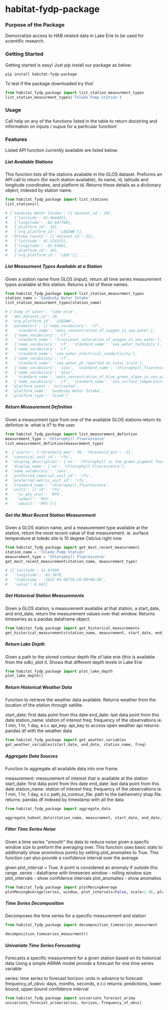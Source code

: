 # habitat-fydp-package

### Purpose of the Package

Democratize access to HAB related data in Lake Erie to be used for scientific research. 

### Getting Started

Getting started is easy! Just pip install our package as below: 

```
pip install habitat-fydp-package
```

To test if the package downloaded try this! 

```python
from habitat_fydp_package import list_station_measurment_types
list_station_measurment_types('Toledo Pump Station')
``` 

### Usage 

Call help on any of the functions listed in the table to return docstring and information on inputs / oupus for a particular function!

### Features

Listed API function currently available are listed below: 

##### List Available Stations 

This function lists all the stations available in the GLOS dataset. Preforms an API call to return (for each station available), its name, id, latitude and longitude coordinates, and platform id. Returns these details as a dictionary object, indexed by station name.

```python
from habitat_fydp_package import list_stations
list_stations()

# {'Sandusky Water Intake': [{'dataset_id': 20},
#   {'latitude': 41.464403},
#   {'longitude': -82.647768},
#   {'platform_id': 14},
#   {'org_platform_id': 'LEBIWW'}],
#  'Ottawa County': [{'dataset_id': 22},
#   {'latitude': 41.514315},
#   {'longitude': -82.9386},
#   {'platform_id': 16},
#   {'org_platform_id': 'LEOC'}], ...
```


##### List Measurment Types Available at a Station 

Given a station name from GLOS (input), return all time series measurement types available at this station. Returns a list of these names.

```python
from habitat_fydp_package import list_station_measurment_types
station_name = 'Sandusky Water Intake'
list_station_measurment_types(station_name) 

# {'body_of_water': 'lake-erie',
#  'obs_dataset_id': 20,
#  'org_platform_id': 'LEBIWW',
#  'parameters': [{'name_vocabulary': 'cf',
#    'standard_name': 'mass_concentration_of_oxygen_in_sea_water'},
#   {'name_vocabulary': 'cf',
#    'standard_name': 'fractional_saturation_of_oxygen_in_sea_water'},
#   {'name_vocabulary': 'cf', 'standard_name': 'sea_water_turbidity'},
#   {'name_vocabulary': 'cf',
#    'standard_name': 'sea_water_electrical_conductivity'},
#   {'name_vocabulary': 'cf',
#    'standard_name': 'sea_water_ph_reported_on_total_scale'},
#   {'name_vocabulary': 'ioos', 'standard_name': 'chlorophyll_fluorescence'},
#   {'name_vocabulary': 'glos',
#    'standard_name': 'mass_concentration_of_blue_green_algae_in_sea_water_rfu'},
#   {'name_vocabulary': 'cf', 'standard_name': 'sea_surface_temperature'}],
#  'platform_event': 'activated',
#  'platform_name': 'Sandusky Water Intake',
#  'platform_type': 'fixed'}
```

##### Return Measurement Definition

Given a measurment type from one of the available GLOS stations return its defintion ie. what is it? to the user.

 ```python
 from habitat_fydp_package import list_measurement_defintion
 measurement_type = 'Chlorophyll Fluorescence'
 list_measurement_defintion(measurement_type) 

#  {'alerts': {'threshold_max': 70, 'threshold_min': -2},
#  'canonical_unit_id': 'rfu',
#  'display_description': {'en': 'Chlorophyll is the green pigment found in most plants, algae, and cyanobacteria. Chlorophyll fluorescence is a relative measure of the abundance of phytoplankton in a water sample.'},
#  'display_name': {'en': 'Chlorophyll Fluorescence'},
#  'name_vocabulary': 'ioos',
#  'preferred_imperial_unit_id': 'rfu',
#  'preferred_metric_unit_id': 'rfu',
#  'standard_name': 'chlorophyll_fluorescence',
#  'units': [{'id': 'rfu',
#    'js_qty_unit': 'RFU',
#    'symbol': 'RFU',
#    'udunit': 'RFU'}]}
 ``` 

##### Get the Most Recent Station Measurement

Given a GLOS station name, and a measurement type available at the station, return the most recent value of that measurement. ie. surface temperature at toledo site is 10 degree Celcius right now

```python
from habitat_fydp_package import get_most_recent_measurement
station_name = 'Toledo Pump Station' 
measurement_type = 'Chlorophyll Fluorescence'
get_most_recent_measurement(station_name, measurement_type)

# [{'latitude': 41.67496,
#   'longitude': -83.3079,
#   'timestamp': '2022-03-08T18:20:00+00:00',
#   'value': 0.64}]

``` 

##### Get Historical Station Measurements 

Given a GLOS station, a measurement available at that station, a start_date, and end_date, return the measurement values over that window. Returns timeseries as a pandas dataframe object.

```python
from habitat_fydp_package import get_historical_measurements
get_historical_measurements(station_name, measurement, start_date, end_date)
```

##### Return Lake Depth 

Given a path to the stored contour depth file of lake erie (this is available from the sdk), plot it. Shows that different depth levels in Lake Erie 

```python
from habitat_fydp_package import plot_lake_depth
plot_lake_depth()
```

##### Return Historical Weather Data

Function to retrieve the weather data available. Returns weather from the location of the station through satilite.

start_date: first data point from this date
end_date: last data point from this date
station_name: station of interest
freq: frequency of the observations ie. 1 min, 1 hr, 1 day, e.t.c
api_key: api_key to access open weather api
returns: pandas df with the weather data

```python
from habitat_fydp_package import get_weather_variables
get_weather_variables(start_date, end_date, station_name, freq)
``` 

##### Aggregate Data Soucres 

Function to aggregate all available data into one frame.

measurement: measurement of interest that is available at the station
start_date: first data point from this date
end_date: last data point from this date
station_name: station of interest
freq: frequency of the observations ie. 1 min, 1 hr, 1 day, e.t.c
path_to_contour_file: path to the bathemetry shap file.
returns: pandas df indexed by timestamp with all the data

```python
from habitat_fydp_package import aggregate_data

aggregate_habnet_data(station_name, measurement, start_date, end_date,freq,path_)
``` 

##### Filter Time Series Noise

Given a time series "smooth" the data to reduce noise given a specfic window size to preform the averaging over. This function uses basic stats to additonally show anomolous points by setting plot_anomalies to True. This function can also provide a confidence interval over the average

given plot_interval = True. A point is considered an anomaly if outside this range.
series - dataframe with timeseries
window - rolling window size
plot_intervals - show confidence intervals
plot_anomalies - show anomalies

```python
from habitat_fydp_package import plotMovingAverage
plotMovingAverage(series, window, plot_intervals=False, scale=1.96, plot_anomalies=False
``` 

##### Time Series Decomposition

Decomposes the time series for a specific measurement and station

```python
from habitat_fydp_package import decomposition_timeseries_measurment

decomposition_timeseries_measurment()
``` 

##### Univariate Time Series Forecasting

Forecasts a specific measurement for a given station based on its historical data
Using a simple ARIMA model provide a forecast for one time series variable

series: time series to forecast
horizon: units in advance to forecast
frequency_of_obvs: days, months, seconds, e.t.c
returns: predictions, lower bound, upper bound confidence interval

```python 
from habitat_fydp_package import univariate_forecast_arima
univariate_forecast_arima(series, horizon, frequency_of_obvs)                        
```